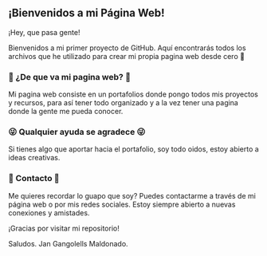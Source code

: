 ## ¡Bienvenidos a mi Página Web!

¡Hey, que pasa gente!

Bienvenidos a mi primer proyecto de GitHub. Aquí encontrarás todos los archivos que he utilizado para crear mi propia pagina web desde cero 🚀


### 🤔 ¿De que va mi pagina web? 🤔

Mi pagina web consiste en un portafolios donde pongo todos mis proyectos y recursos, para así tener todo organizado y a la vez tener una pagina donde la gente me pueda conocer.

### 😜 Qualquier ayuda se agradece 😜
Si tienes algo que aportar hacia el portafolio, soy todo oidos, estoy abierto a ideas creativas.

### 📲 Contacto 📲
Me quieres recordar lo guapo que soy? Puedes contactarme a través de mi página web o por mis redes sociales. Estoy siempre abierto a nuevas conexiones y amistades.

¡Gracias por visitar mi repositorio!

Saludos.
Jan Gangolells Maldonado.